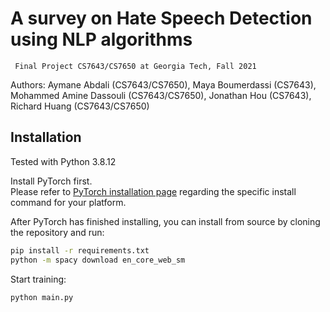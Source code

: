 # A survey on Hate Speech Detection using NLP algorithms
     Final Project CS7643/CS7650 at Georgia Tech, Fall 2021

Authors: Aymane Abdali (CS7643/CS7650), Maya Boumerdassi (CS7643), Mohammed Amine Dassouli (CS7643/CS7650), Jonathan Hou (CS7643), Richard Huang (CS7643/CS7650)

## Installation

Tested with Python 3.8.12

Install PyTorch first.  
Please refer to [PyTorch installation page](https://pytorch.org/get-started/locally/#start-locally) regarding the specific install command for your platform.

After PyTorch has finished installing, you can install from source by cloning the repository and run:

```bash
pip install -r requirements.txt
python -m spacy download en_core_web_sm
```

Start training:

```bash
python main.py
```
